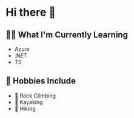 # Hi there 👋

## 🧑‍💻 What I'm Currently Learning

- Azure
- .NET 
- TS

## 🐉 Hobbies Include

- 🧗 Rock Climbing
- 🏃 Kayaking
- 🚶 Hiking
